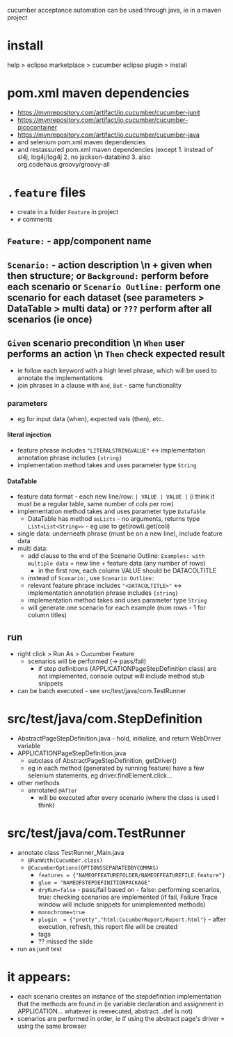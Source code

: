 cucumber acceptance automation can be used through java, ie in a maven project
# install
help > eclipse marketplace > cucumber eclipse plugin > install
# pom.xml maven dependencies
* https://mvnrepository.com/artifact/io.cucumber/cucumber-junit
* https://mvnrepository.com/artifact/io.cucumber/cucumber-picocontainer
* https://mvnrepository.com/artifact/io.cucumber/cucumber-java
* and selenium pom.xml maven dependencies
* and restassured pom.xml maven dependencies (except 1. instead of sl4j, log4j/log4j 2. no jackson-databind 3. also org.codehaus.groovy/groovy-all
# `.feature` files
* create in a folder `Feature` in project
* `#` comments
## `Feature:` - app/component name
## `Scenario:` - action description \n + given when then structure; or `Background:` perform before each scenario or `Scenario Outline:` perform one scenario for each dataset (see parameters > DataTable > multi data) or `???` perform after all scenarios (ie once)
## `Given` scenario precondition \n `When` user performs an action \n `Then` check expected result
* ie follow each keyword with a high level phrase, which will be used to annotate the implementations
* join phrases in a clause with `And`, `But` - same functionality
### parameters
* eg for input data (when), expected vals (then), etc.
#### literal injection
* feature phrase includes `"LITERALSTRINGVALUE"` <-> implementation annotation phrase includes `{string}`
* implementation method takes and uses parameter type `String`
#### DataTable
* feature data format - each new line/row: `| VALUE | VALUE |` (i think it must be a regular table, same number of cols per row)
* implementation method takes and uses parameter type `DataTable`
  * DataTable has method `asLists` - no arguments, returns type `List<List<String>>` - eg use to get(rowi).get(coli)
* single data: underneath phrase (must be on a new line), include feature data
* multi data:
  * add clause to the end of the Scenario Outline: `Examples: with multiple data` + new line + feature data (any number of rows)
  	* in the first row, each column VALUE should be DATACOLTITLE
  * instead of `Scenario:`, use `Scenario Outline:`
  * relevant feature phrase includes `"<DATACOLTITLE>"` <-> implementation annotation phrase includes `{string}`
  * implementation method takes and uses parameter type `String`
  * will generate one scenario for each example (num rows - 1 for column titles)
## run
* right click > Run As > Cucumber Feature
  * scenarios will be performed (-> pass/fail)
	* if step definitions (APPLICATIONPageStepDefinition class) are not implemented, console output will include method stub snippets
* can be batch executed - see src/test/java/com.TestRunner
# src/test/java/com.StepDefinition
* AbstractPageStepDefinition.java - hold, initialize, and return WebDriver variable
* APPLICATIONPageStepDefinition.java
	* subclass of AbstractPageStepDefinition, getDriver()
 	* eg in each method (generated by running feature) have a few selenium statements, eg driver.findElement.click...
* other methods
  * annotated `@After`
    * will be executed after every scenario (where the class is used I think)
# src/test/java/com.TestRunner
* annotate class TestRunner_Main.java
  * `@RunWith(Cucumber.class)`
  * `@CucumberOptions(OPTIONSSEPARATEDBYCOMMAS)`
    * `features = {"NAMEOFFEATUREFOLDER/NAMEOFFEATUREFILE.feature"}`
    * `glue = "NAMEOFSTEPDEFINITIONPACKAGE"`
    * `dryRun=false` - pass/fail based on - false: performing scenarios, true: checking scenarios are implemented (if fail, Failure Trace window will include snippets for unimplemented methods)
    * `monochrome=true`
    * `plugin  = {"pretty","html:CucumberReport/Report.html"}` - after execution, refresh, this report file will be created
    * tags
    * ?? missed the slide
* run as junit test
# it appears:
* each scenario creates an instance of the stepdefinition implementation that the methods are found in (ie variable declaration and assignment in APPLICATION... whatever is reexecuted, abstract...def is not)
* scenarios are performed in order, ie if using the abstract page's driver = using the same browser
